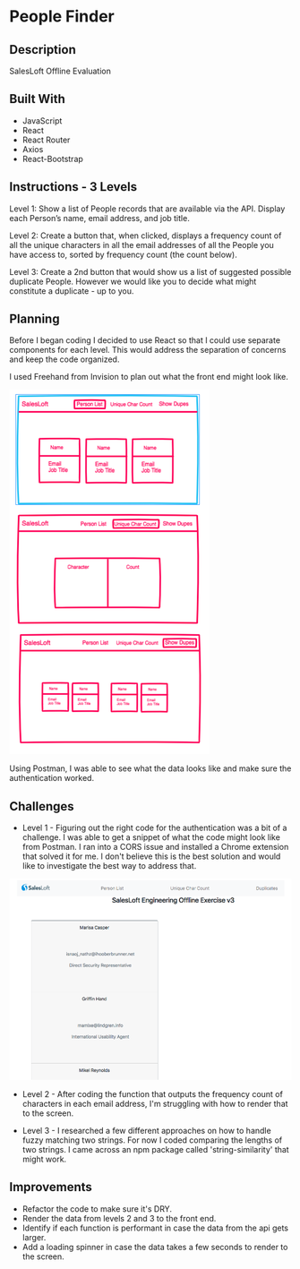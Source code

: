 # People Finder

## Description
SalesLoft Offline Evaluation

## Built With

* JavaScript
* React
* React Router
* Axios
* React-Bootstrap

## Instructions - 3 Levels

Level 1: Show a list of People records that are available via the API.  Display each Person’s name, email address, and job title.

Level 2: Create a button that, when clicked, displays a frequency count of all the unique characters in all the email addresses of all the People you have access to, sorted by frequency count (the count below).

Level 3:  Create a 2nd button that would show us a list of suggested possible duplicate People. However we would like you to decide what might constitute a duplicate - up to you.


## Planning

Before I began coding I decided to use React so that I could use separate components for each level. This would address the separation of concerns and keep the code organized.

I used Freehand from Invision to plan out what the front end might look like.

![Freehand](/public/freehand.png "Freehand")

Using Postman, I was able to see what the data looks like and make sure the authentication worked.

## Challenges

* Level 1  - Figuring out the right code for the authentication was a bit of a challenge. I was able to get a snippet of what the code might look like from Postman. I ran into a CORS issue and installed a Chrome extension that solved it for me. I don't believe this is the best solution and would like to investigate the best way to address that.

![People List](/public/people_list.png "People List")

* Level 2 - After coding the function that outputs the frequency count of characters in each email address, I'm struggling with how to render that to the screen.

* Level 3 - I researched a few different approaches on how to handle fuzzy matching two strings. For now I coded comparing the lengths of two strings. I came across an npm package called 'string-similarity' that might work.

## Improvements

* Refactor the code to make sure it's DRY.
* Render the data from levels 2 and 3 to the front end.
* Identify if each function is performant in case the data from the api gets larger.
* Add a loading spinner in case the data takes a few seconds to render to the screen.

